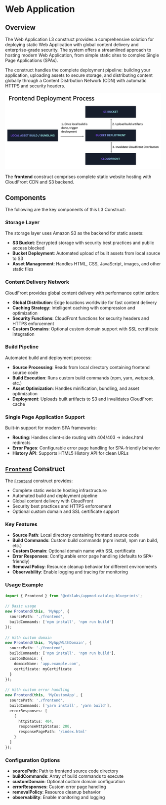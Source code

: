 # Web Application

## Overview

The Web Application L3 construct provides a comprehensive solution for deploying static Web Application with global content delivery and enterprise-grade security. The system offers a streamlined approach to hosting modern Web Application, from simple static sites to complex Single Page Applications (SPAs).

The construct handles the complete deployment pipeline: building your application, uploading assets to secure storage, and distributing content globally through a Content Distrbution Network (CDN) with automatic HTTPS and security headers.

![frontend-deployment](./doc-img/frontend-deployment-process.png)

The **frontend** construct comprises complete static website hosting with CloudFront CDN and S3 backend.

## Components

The following are the key components of this L3 Construct:

### Storage Layer
The storage layer uses Amazon S3 as the backend for static assets:
- **S3 Bucket**: Encrypted storage with security best practices and public access blocked
- **Bucket Deployment**: Automated upload of built assets from local source to S3
- **Asset Management**: Handles HTML, CSS, JavaScript, images, and other static files

### Content Delivery Network
CloudFront provides global content delivery with performance optimization:
- **Global Distribution**: Edge locations worldwide for fast content delivery
- **Caching Strategy**: Intelligent caching with compression and optimization
- **Security Functions**: CloudFront functions for security headers and HTTPS enforcement
- **Custom Domains**: Optional custom domain support with SSL certificate integration

### Build Pipeline
Automated build and deployment process:
- **Source Processing**: Reads from local directory containing frontend source code
- **Build Execution**: Runs custom build commands (npm, yarn, webpack, etc.)
- **Asset Optimization**: Handles minification, bundling, and asset optimization
- **Deployment**: Uploads built artifacts to S3 and invalidates CloudFront cache

### Single Page Application Support
Built-in support for modern SPA frameworks:
- **Routing**: Handles client-side routing with 404/403 → index.html redirects
- **Error Pages**: Configurable error page handling for SPA-friendly behavior
- **History API**: Supports HTML5 History API for clean URLs

## [`Frontend`](https://github.com/cdklabs/cdk-appmod-catalog-blueprints/blob/main/use-cases/webapp/frontend-construct.ts) Construct

The [`Frontend`](https://github.com/cdklabs/cdk-appmod-catalog-blueprints/blob/main/use-cases/webapp/frontend-construct.ts) construct provides:
- Complete static website hosting infrastructure
- Automated build and deployment pipeline
- Global content delivery with CloudFront
- Security best practices and HTTPS enforcement
- Optional custom domain and SSL certificate support

### Key Features
- **Source Path**: Local directory containing frontend source code
- **Build Commands**: Custom build commands (npm install, npm run build, etc.)
- **Custom Domain**: Optional domain name with SSL certificate
- **Error Responses**: Configurable error page handling (defaults to SPA-friendly)
- **Removal Policy**: Resource cleanup behavior for different environments
- **Observability**: Enable logging and tracing for monitoring

### Usage Example
```typescript
import { Frontend } from '@cdklabs/appmod-catalog-blueprints';

// Basic usage
new Frontend(this, 'MyApp', {
  sourcePath: './frontend',
  buildCommands: ['npm install', 'npm run build']
});

// With custom domain
new Frontend(this, 'MyAppWithDomain', {
  sourcePath: './frontend',
  buildCommands: ['npm install', 'npm run build'],
  customDomain: {
    domainName: 'app.example.com',
    certificate: myCertificate
  }
});

// With custom error handling
new Frontend(this, 'MyCustomApp', {
  sourcePath: './frontend',
  buildCommands: ['yarn install', 'yarn build'],
  errorResponses: [
    {
      httpStatus: 404,
      responseHttpStatus: 200,
      responsePagePath: '/index.html'
    }
  ]
});
```

### Configuration Options
- **sourcePath**: Path to frontend source code directory
- **buildCommands**: Array of build commands to execute
- **customDomain**: Optional custom domain configuration
- **errorResponses**: Custom error page handling
- **removalPolicy**: Resource cleanup behavior
- **observability**: Enable monitoring and logging